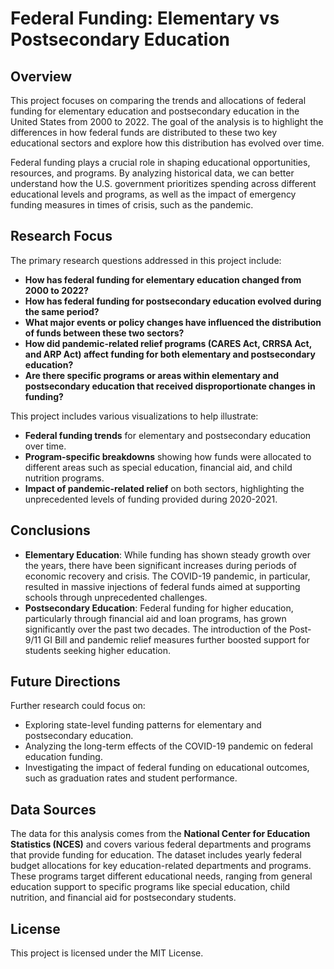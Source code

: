 # Federal Funding: Elementary vs Postsecondary Education

## Overview

This project focuses on comparing the trends and allocations of federal funding for elementary education and postsecondary education in the United States from 2000 to 2022. The goal of the analysis is to highlight the differences in how federal funds are distributed to these two key educational sectors and explore how this distribution has evolved over time.

Federal funding plays a crucial role in shaping educational opportunities, resources, and programs. By analyzing historical data, we can better understand how the U.S. government prioritizes spending across different educational levels and programs, as well as the impact of emergency funding measures in times of crisis, such as the pandemic.

## Research Focus

The primary research questions addressed in this project include:
- **How has federal funding for elementary education changed from 2000 to 2022?**
- **How has federal funding for postsecondary education evolved during the same period?**
- **What major events or policy changes have influenced the distribution of funds between these two sectors?**
- **How did pandemic-related relief programs (CARES Act, CRRSA Act, and ARP Act) affect funding for both elementary and postsecondary education?**
- **Are there specific programs or areas within elementary and postsecondary education that received disproportionate changes in funding?**

This project includes various visualizations to help illustrate:
- **Federal funding trends** for elementary and postsecondary education over time.
- **Program-specific breakdowns** showing how funds were allocated to different areas such as special education, financial aid, and child nutrition programs.
- **Impact of pandemic-related relief** on both sectors, highlighting the unprecedented levels of funding provided during 2020-2021.

## Conclusions

- **Elementary Education**: While funding has shown steady growth over the years, there have been significant increases during periods of economic recovery and crisis. The COVID-19 pandemic, in particular, resulted in massive injections of federal funds aimed at supporting schools through unprecedented challenges.
- **Postsecondary Education**: Federal funding for higher education, particularly through financial aid and loan programs, has grown significantly over the past two decades. The introduction of the Post-9/11 GI Bill and pandemic relief measures further boosted support for students seeking higher education.

## Future Directions

Further research could focus on:
- Exploring state-level funding patterns for elementary and postsecondary education.
- Analyzing the long-term effects of the COVID-19 pandemic on federal education funding.
- Investigating the impact of federal funding on educational outcomes, such as graduation rates and student performance.

## Data Sources

The data for this analysis comes from the **National Center for Education Statistics (NCES)** and covers various federal departments and programs that provide funding for education. The dataset includes yearly federal budget allocations for key education-related departments and programs. These programs target different educational needs, ranging from general education support to specific programs like special education, child nutrition, and financial aid for postsecondary students.

## License

This project is licensed under the MIT License.

